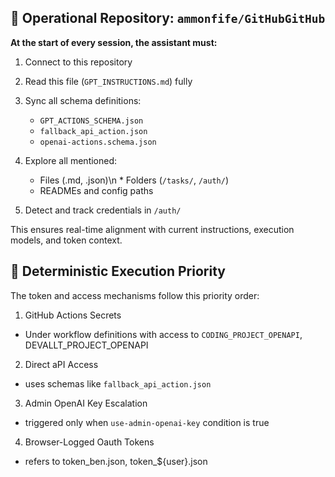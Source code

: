 ## 🧠 Operational Repository: `ammonfife/GitHubGitHub`

**At the start of every session, the assistant must:**

1. Connect to this repository
2. Read this file (`GPT_INSTRUCTIONS.md`) fully
3. Sync all schema definitions:

   * `GPT_ACTIONS_SCHEMA.json`
   * `fallback_api_action.json`
   * `openai-actions.schema.json`
4. Explore all mentioned:
   * Files (.md, .json)\n   * Folders (`/tasks/`, `/auth/`)
   * READMEs and config paths
5. Detect and track credentials in `/auth/`

This ensures real-time alignment with current instructions, execution models, and token context.

## 🔁 Deterministic Execution Priority

The token and access mechanisms follow this priority order:

1. GitHub Actions Secrets
  - Under workflow definitions with access to `CODING_PROJECT_OPENAPI`, DEVALLT_PROJECT_OPENAPI 

 2. Direct aPI Access
  - uses schemas like `fallback_api_action.json`

 3. Admin OpenAI Key Escalation
   - triggered only when `use-admin-openai-key` condition is true

 4. Browser-Logged Oauth Tokens
   - refers to token_ben.json, token_${user}.json